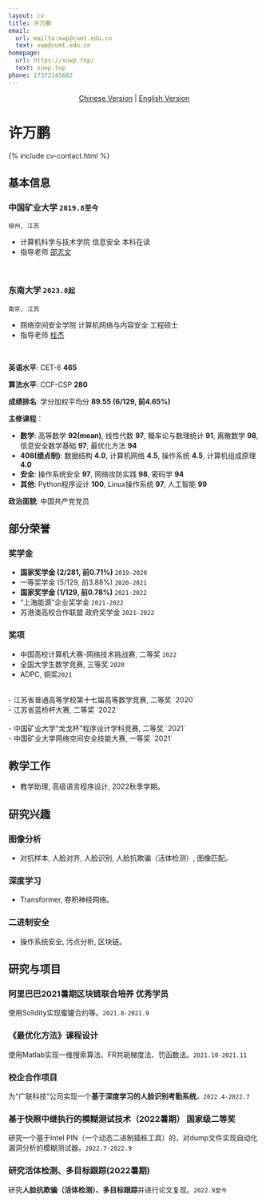 ```yaml
---
layout: cv
title: 许万鹏
email:
  url: mailto:xwp@cumt.edu.cn
  text: xwp@cumt.edu.cn
homepage:
  url: https://xuwp.top/
  text: xuwp.top
phone: 17372145682
---
```


<center><u>Chinese Version</u> | <a href="https://xuwp.top/cv-en/">English Version</a></center>

# 许万鹏

<!--
include contact information from the front matter
Supported arguments:
    - homepage: url, text
    - phone
    - email
-->

{% include cv-contact.html %}

## 基本信息

### **中国矿业大学** `2019.8至今`

```
徐州, 江苏
```

- 计算机科学与技术学院 信息安全 本科在读
- 指导老师 [邵志文](https://zhiwenshao.github.io/)

<br>

### **东南大学** `2023.8起`

```
南京, 江苏
```

- 网络空间安全学院 计算机网络与内容安全 工程硕士
- 指导老师 [桂杰](https://guijiejie.github.io/)

<br>

**英语水平**: CET-6 **465**

**算法水平**: CCF-CSP **280**

**成绩排名**: 学分加权平均分 **89.55 (6/129, 前4.65%)**

**主修课程**：
- **数学**: 高等数学 **92(mean)**,  线性代数 **97**,  概率论与数理统计 **91**, 离散数学 **98**,  信息安全数学基础 **97**,  最优化方法 **94**
- **408(绩点制)**: 数据结构 **4.0**,  计算机网络 **4.5**,  操作系统 **4.5**,  计算机组成原理 **4.0**
- **安全**: 操作系统安全 **97**,  网络攻防实践 **98**,  密码学 **94**
- **其他**: Python程序设计 **100**,  Linux操作系统 **97**,  人工智能 **99**

**政治面貌**: 中国共产党党员

## 部分荣誉

### **奖学金**

- **国家奖学金 (2/281, 前0.71%)** `2019-2020` <br>
- 一等奖学金 (5/129, 前3.88%) `2020-2021` <br>
- **国家奖学金 (1/129, 前0.78%)** `2021-2022` <br>
- “上海能源”企业奖学金 `2021-2022` <br>
- 苏港澳高校合作联盟 政府奖学金 `2021-2022` <br>

### **奖项**

- 中国高校计算机大赛-网络技术挑战赛, 二等奖 `2022` <br>
- 全国大学生数学竞赛, 三等奖 `2020`<br>
- ADPC, 铜奖`2021`<br>
<br>
- 江苏省普通高等学校第十七届高等数学竞赛, 二等奖 `2020`<br>
- 江苏省蓝桥杯大赛, 二等奖 `2022`<br>
<br>
- 中国矿业大学“龙戈杯”程序设计学科竞赛, 二等奖 `2021`<br>
- 中国矿业大学网络空间安全技能大赛, 一等奖 `2021`<br>

## 教学工作
- 教学助理, 高级语言程序设计, 2022秋季学期。

## 研究兴趣

### **图像分析**
- 对抗样本, 人脸对齐, 人脸识别, 人脸抗欺骗（活体检测）, 图像匹配。

### **深度学习**
- Transformer, 卷积神经网络。

### **二进制安全**
- 操作系统安全, 污点分析, 区块链。

## 研究与项目

### **阿里巴巴2021暑期区块链联合培养** <i class="fas fa-award"></i> **优秀学员**
使用Solidity实现蜜罐合约等。`2021.8-2021.9`<br>

### **《最优化方法》课程设计**
使用Matlab实现一维搜索算法、FR共轭梯度法、罚函数法。`2021.10-2021.11`<br>

### **校企合作项目**
为“广联科技”公司实现一个**基于深度学习的人脸识别考勤系统**。`2022.4-2022.7`<br>

### **基于快照中继执行的模糊测试技术（2022暑期）** <i class="fas fa-award"></i> **国家级二等奖**
研究一个基于Intel PIN（一个动态二进制插桩工具）的，对dump文件实现自动化漏洞分析的模糊测试器。`2022.7-2022.9`<br>

### **研究活体检测、多目标跟踪(2022暑期)**
研究**人脸抗欺骗（活体检测）、多目标跟踪**并进行论文复现。`2022.9至今`<br>

<!--

## Publications

### [**reCode: A Lightweight Find-and-Replace Interaction in the IDE for Transforming Code by Example**]({{ page.homepage.url }}/assets/uist-21-recode.pdf)
**Wode Ni**, Joshua Sunshine, Vu Le, Sumit Gulwani, and Titus Barik.<br> 
_In Proceedings of the 34th ACM Symposium on User Interface Software and Technology (UIST'21)._ <br>
[[PDF]({{ page.homepage.url }}/assets/uist-21-recode.pdf)]
[[BibTeX]({{ page.homepage.url }}/assets/uist-21-recode.txt)]
[[video preview](https://youtu.be/fMdHK9UrgQ4)]
[[talk](https://youtu.be/_GQ8E7EMMws)]


### [**Penrose: From Mathematical Notation to Beautiful Diagrams**](http://penrose.ink/media/Penrose_SIGGRAPH2020.pdf)
Katherine Ye, **Wode Ni**, Max Krieger, Dor Ma'ayan, Joshua Sunshine, Jonathan Aldrich, and Keenan Crane.<br> 
_ACM Transactions on Graphics (SIGGRAPH'20)._<br>
[[PDF](http://penrose.ink/media/Penrose_SIGGRAPH2020.pdf)]
[[BibTeX]({{ page.homepage.url }}/assets/siggraph20-penrose.txt)]
[[www](http://penrose.ink/siggraph20.html)]
[[repo](https://github.com/penrose/penrose)]

### [**How Domain Experts Create Conceptual Diagrams and Implications for Tool Design**]({{ page.homepage.url }}/assets/chi-20-natural-diagramming.pdf)

Dor Ma'ayan\*, **Wode Ni\***, Katherine Ye, Chinmay Kulkarni, and Joshua Sunshine.<br>
<i class="fas fa-award"></i> <strong>Best Paper Honourable Mention</strong><br>
_In Proceedings of the 2020 CHI Conference on Human Factors in Computing Systems (CHI'20)._<br>
[[PDF]({{ page.homepage.url }}/assets/chi-20-natural-diagramming.pdf)]
[[BibTeX]({{ page.homepage.url }}/assets/chi-20-natural-diagramming.txt)]

### [**Defining Visual Narratives for Mathematics Declaratively**](http://2019.plateau-workshop.org/assets/papers-2019/9.pdf)

Max Krieger, **Wode Ni**, and Joshua Sunshine.<br>
_Evaluation and Usability of Programming Languages and Tools (PLATEAU 2019), co-located with UIST._<br>
[[PDF](http://2019.plateau-workshop.org/assets/papers-2019/9.pdf)]
[[slides]({{ page.homepage.url }}/assets/plateau-19-presentation.pdf)]

### [**Designing Declarative Language Tutorials: a Guided and Individualized Approach**](http://2019.plateau-workshop.org/assets/papers-2019/2.pdf)

Anael Kuperwajs Cohen, **Wode Ni**, and Joshua Sunshine.<br>
_Evaluation and Usability of Programming Languages and Tools (PLATEAU 2019), co-located with UIST._<br>
[[PDF](http://2019.plateau-workshop.org/assets/papers-2019/2.pdf)]
[[slides]({{ page.homepage.url }}/assets/plateau-19-presentation.pdf)]

---

### [**Substance and Style: domain-specific languages for mathematical diagrams**](https://2017.splashcon.org/event/dsldi-2017-substance-and-style-domain-specific-languages-for-mathematical-diagrams)

**Wode Ni\***, Katherine Ye\*, Joshua Sunshine, Jonathan Aldrich, and Keenan Crane.<br> _Domain-Specific Language Design and Implementation (DSLDI 2017), co-located with SPLASH._ <br>
[[PDF]({{ page.homepage.url }}/assets/dsldi.pdf)]
[[slides]({{ page.homepage.url }}/assets/dsldi-presentation.pdf)]
[[www](http://penrose.ink)]
[[repo](https://github.com/penrose/penrose)]

### [**Whiteboard Scanning Using Super-Resolution**](http://scholar.dickinson.edu/student_honors/221/)

**Wode Ni**.<br> _Dickinson College Honors Theses. Paper 221._<br>
[[PDF]({{ page.homepage.url }}/assets/superres.pdf)]

## Experience

### **Microsoft Research** `2020.5 - 2020.8`

_Research Intern_<br>
Worked with the [PROSE](https://www.microsoft.com/en-us/research/group/prose/) team (mentored by [Titus Barik](https://www.barik.net/)) on improving developer productivity in Visual Studio Code. I interviewed developers to elicit their needs for code transformation tools in editors. Inspired by the empirical data and relevant work in program synthesis, I designed **reCode**, an interaction model for rapidly performing complex code transformation using the familiar find-and-replace experience.

### **Carnegie Mellon University, Research Experiences for Undergraduate** `2017.5 - 2017.8`

_Research Assistant_<br>
**Penrose** is a system that automatically visualizes mathematics using two domain-specific languages: **Substance** and **Style**. Co-advised by [Jonathan Aldrich](https://www.cs.cmu.edu/~./aldrich/), [Keenan Crane](https://www.cs.cmu.edu/~kmcrane/), [Joshua Sunshine](http://www.cs.cmu.edu/~jssunshi/), and [Katherine Ye](https://www.cs.cmu.edu/~kqy/), I designed and implemented the Style language, and extended the Substance language to support functions and logically quantified statements.

### **Columbia University, Computer Graphics and User Interfaces Lab** `2017.1 - 2017.5`

_Research Assistant_<br>
Worked with prof. Steven Feiner, on **Cyber Affordance Visualization in Augumented Reality** project. Developed a Microsoft Hololens application that visualizes the Columbia campus in AR environment.

## Mentoring

[Hwei-Shin Harriman](https://hsharriman.github.io/) (Olin College of Engineering, independent research) `CMU, 2021 - Now` <br>
[Helena Yang](https://heleaf.me/) (CMU, [REUSE](https://www.cmu.edu/scs/isr/reuse/)) `CMU, 2021` <br>
[Max Krieger](https://a9.io/) (CMU, independent research & [REUSE](https://www.cmu.edu/scs/isr/reuse/)) `CMU, 2018 - 2021` <br>
[Courtney Miller](https://courtney-e-miller.github.io/) (New College of Florida, [REUSE](https://www.cmu.edu/scs/isr/reuse/)) `CMU, 2019` <br>
[Anael Kuperwajs Cohen](https://anaelkuperwajs.github.io/) (Macalester College, [REUSE](https://www.cmu.edu/scs/isr/reuse/)) `CMU, 2019` <br>

---



## Teaching

Teaching Assistant, **Crafting Software (17-450/17-950)** `CMU, 2022` <br>
Teaching Assistant, **Programming Languages and Translators (COMS 4115)** `Columbia, 2017 - 2018` <br>
Teaching Assistant, **Introduction to Java II (COMP 132)** `Dickinson, 2016` <br>
Peer Tutor, **Data Structures and Problem Solving (COMP 232)** `Dickinson, 2016` <br>
Computer Lab Consultant `Dickinson, 2014 - 2016` <br>


## Service

Sub-reviewer `OOPSLA'21, VL/HCC'21` <br>
Reviewer `CHI'21, CHI'22, SIGGRAPH'22` <br>
Research Experiences for Undergraduates in Software Engineering Admission Committee `CMU, 2019 - 2021` <br>

-->

<!-- ### Footer

Last updated: May 2013 -->
